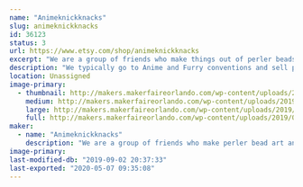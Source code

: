 ```yaml
---
name: "Animeknickknacks"
slug: animeknickknacks
id: 36123
status: 3
url: https://www.etsy.com/shop/animeknickknacks
excerpt: "We are a group of friends who make things out of perler beads. We even do customs for anyone from cosplayer to fursuiters and anyone inbetween. We also do buttons, earrings and temporary tattoos, all made by us."
description: "We typically go to Anime and Furry conventions and sell perler art. We do things like custom perler bead fursona badges and bows, clips, pins and magnets. We also make earrings and keychains, candles and temporary tattos, just a variety of different things."
location: Unassigned
image-primary:
  - thumbnail: http://makers.makerfaireorlando.com/wp-content/uploads/2019/08/Capture-150x150.jpg
    medium: http://makers.makerfaireorlando.com/wp-content/uploads/2019/08/Capture-276x300.jpg
    large: http://makers.makerfaireorlando.com/wp-content/uploads/2019/08/Capture.jpg
    full: http://makers.makerfaireorlando.com/wp-content/uploads/2019/08/Capture.jpg
maker:
  - name: "Animeknickknacks"
    description: "We are a group of friends who make perler bead art and sell bows and magnets as well as temporary tattoos, candles and buttons. We even do custom orders. "
image-primary: 
last-modified-db: "2019-09-02 20:37:33"
last-exported: "2020-05-07 09:35:08"
---
```

